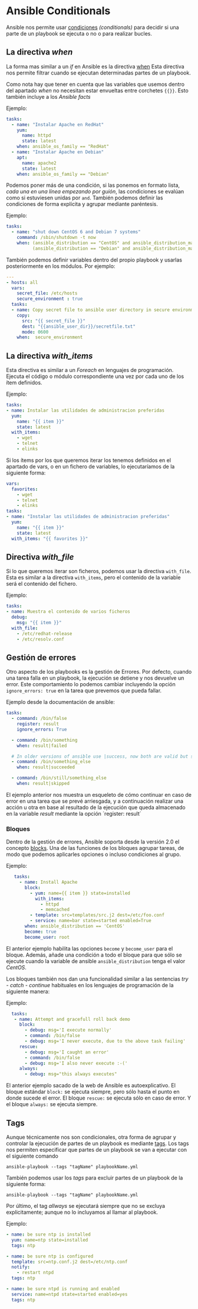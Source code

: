 Ansible Conditionals
====================

Ansible nos permite usar [condiciones](http://docs.ansible.com/ansible/latest/playbooks_conditionals.html) _(conditionals)_ para decidir si una parte de un playbook se ejecuta o no o para realizar bucles. 

La directiva _when_
-------------------

La forma mas similar a un _if_ en Ansible es la directiva [when](http://docs.ansible.com/ansible/latest/playbooks_conditionals.html#the-when-statement) Esta directiva nos permite filtrar cuando se ejecutan determinadas partes de un playbook.

Como nota hay que tener en cuenta que las variables que usemos dentro del apartado _when_ no necesitan estar envueltas entre corchetes `{{}}`. Esto también incluye a los _Ansible facts_

Ejemplo:

```yaml
tasks:
  - name: "Instalar Apache en RedHat"
    yum:
      name: httpd
      state: latest
    when: ansible_os_family == "RedHat"
  - name: "Instalar Apache en Debian"
    apt:
      name: apache2
      state: latest
    when: ansible_os_family == "Debian"
```

Podemos poner más de una condición, si las ponemos en formato lista, _cada una en una línea empezando por guión_, las condiciones se evalúan como si estuviesen unidas por `and`. También podemos definir las condiciones de forma explícita y agrupar mediante paréntesis.

Ejemplo:

```yaml
tasks:
  - name: "shut down CentOS 6 and Debian 7 systems"
    command: /sbin/shutdown -t now
    when: (ansible_distribution == "CentOS" and ansible_distribution_major_version == "6") or
          (ansible_distribution == "Debian" and ansible_distribution_major_version == "7")
```

También podemos definir variables dentro del propio playbook y usarlas posteriormente en los módulos. Por ejemplo:

```yaml
---
- hosts: all
  vars:
    secret_file: /etc/hosts
    secure_environment : true
  tasks:
  - name: Copy secret file to ansible user directory in secure environments
    copy:
      src: "{{ secret_file }}"
      dest: "{{ansible_user_dir}}/secretfile.txt"
      mode: 0600
    when:  secure_environment
```

La directiva *with\_items*
--------------------------

Esta directiva es similar a un _Foreach_ en lenguajes de programación. Ejecuta el código o módulo correspondiente una vez por cada uno de los ítem definidos.

Ejemplo:

```yaml
tasks:
- name: Instalar las utilidades de administracion preferidas
  yum:
    name: "{{ item }}"
    state: latest
  with_items: 
    - wget
    - telnet
    - elinks
```

Si los ítems por los que queremos iterar los tenemos definidos en el apartado de vars, o en un fichero de variables, lo ejecutaríamos de la siguiente forma:

```yaml
vars:
  favorites:
    - wget
    - telnet
    - elinks
tasks:
- name: "Instalar las utilidades de administracion preferidas"
  yum:
    name: "{{ item }}"
    state: latest
  with_items: "{{ favorites }}"
```

Directiva *with\_file*
----------------------

Si lo que queremos iterar son ficheros, podemos usar la directiva `with_file`. Esta es similar a la directiva `with_items`, pero el contenido de la variable será el contenido del fichero.

Ejemplo:

```yaml
tasks:
- name: Muestra el contenido de varios ficheros
  debug:
    msg: "{{ item }}"
  with_file:
    - /etc/redhat-release
    - /etc/resolv.conf
```

Gestión de errores
------------------

Otro aspecto de los playbooks es la gestión de Errores. Por defecto, cuando una tarea falla en un playbook, la ejecución se detiene y nos devuelve un error. Este comportamiento lo podemos cambiar incluyendo la opción `ignore_errors: true` en la tarea que prevemos que pueda fallar. 

Ejemplo desde la documentación de ansible:

```yaml
tasks:
  - command: /bin/false
    register: result
    ignore_errors: True

  - command: /bin/something
    when: result|failed

  # In older versions of ansible use |success, now both are valid but succeeded uses the correct tense.
  - command: /bin/something_else
    when: result|succeeded

  - command: /bin/still/something_else
    when: result|skipped
```

El ejemplo anterior nos muestra un esqueleto de cómo continuar en caso de error en una tarea que se prevé arriesgada, y a continuación realizar una acción u otra en base al resultado de la ejecución que queda almacenado en la variable _result_ mediante la opción ´register: result´

### Bloques

Dentro de la gestión de errores, Ansible soporta desde la versión 2.0 el concepto [blocks](http://docs.ansible.com/ansible/latest/playbooks_blocks.html). Una de las funciones de los bloques agrupar tareas, de modo que podemos aplicarles opciones o incluso condiciones al grupo.

Ejemplo:

```yaml
   tasks:
     - name: Install Apache
       block:
         - yum: name={{ item }} state=installed
           with_items:
             - httpd
             - memcached
         - template: src=templates/src.j2 dest=/etc/foo.conf
         - service: name=bar state=started enabled=True
       when: ansible_distribution == 'CentOS'
       become: true
       become_user: root
```

El anterior ejemplo habilita las opciones `become` y `become_user` para el bloque. Además, añade una condición a todo el bloque para que sólo se ejecute cuando la variable de ansible `ansible_distribution` tenga el valor _CentOS_.

Los bloques también nos dan una funcionalidad similar a las sentencias _try - catch - continue_ habituales en los lenguajes de programación de la siguiente manera:

Ejemplo:

```yaml
  tasks:
   - name: Attempt and gracefull roll back demo
     block:
       - debug: msg='I execute normally'
       - command: /bin/false
       - debug: msg='I never execute, due to the above task failing'
     rescue:
       - debug: msg='I caught an error'
       - command: /bin/false
       - debug: msg='I also never execute :-('
     always:
       - debug: msg="this always executes"
```

El anterior ejemplo sacado de la web de Ansible es autoexplicativo. El bloque estándar `block:` se ejecuta siempre, pero sólo hasta el punto en donde sucede el error. El bloque `rescue:` se ejecuta sólo en caso de error. Y el bloque `always:` se ejecuta siempre.

Tags
----

Aunque técnicamente nos son condicionales, otra forma de agrupar y controlar la ejecución de partes de un playbook es mediante [tags](http://docs.ansible.com/ansible/latest/playbooks_tags.html). Los tags nos permiten especificar que partes de un playbook se van a ejecutar con el siguiente comando

    ansible-playbook --tags "tagName" playbookName.yml

También podemos usar los _tags_ para excluir partes de un playbook de la siguiente forma:

    ansible-playbook --tags "tagName" playbookName.yml

Por último, el tag _allways_ se ejecutará siempre que no se excluya explicitamente; aunque no lo incluyamos al llamar al playbook.

Ejemplo:

```yaml
- name: be sure ntp is installed
  yum: name=ntp state=installed
  tags: ntp

- name: be sure ntp is configured
  template: src=ntp.conf.j2 dest=/etc/ntp.conf
  notify:
    - restart ntpd
  tags: ntp

- name: be sure ntpd is running and enabled
  service: name=ntpd state=started enabled=yes
  tags: ntp
```
